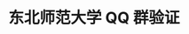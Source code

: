 # 东北师范大学 QQ 群验证

<template v-if="!hintConfirmed">

您当前正在进行东北师范大学 QQ 群验证页面。

::: warning

1. 该页面仅用于**在 inNENU 开发者 Mr.Hope 的群验证，请您填写真实有效的信息，以换取身份验证码**
1. 您不能将填写结果发送给除 Mr.Hope (QQ: 1178522294) 以外的任何人！

<button @click="confirmHint">我已知晓，继续验证</button>

:::

</template>
<template v-else-if="!isSubmited">

姓名：<input class="verify-input" type="text" v-model="name" placeholder="请输入您的姓名" />

身份证号：<input class="verify-input" type="text" v-model="id" placeholder="请输入您的身份证号" />

14位考生号：<input class="verify-input" type="text" v-model="testId" placeholder="请输入您的考生号" />

<input type="checkbox" v-model="confirm" /> 我已了解此信息仅用于 Mr.Hope 的群验证并且我将只会把获得的验证码发送至其 QQ 1178522294

<button @click="submit">提交</button>

</template>
<template v-else>

::: tip

验证成功，请将下方二维码复制并发送至 Mr.Hope (QQ: 1178522294) 以完成身份验证！ (不要截图)

{{code}}

:::

</template>

<script setup lang="ts">
import { ref } from 'vue';

const hintConfirmed = ref(false);
const isSubmited = ref(false);

const name = ref('');
const id = ref('');
const testId = ref('');
const confirm = ref(false);

const confirmHint = () => {
  hintConfirmed.value = true;
};

const submit = async () => {
  if(!confirm.value) return alert('请确认信息使用要求');

  if(name.value === '' || id.value === '' || testId.value === '')
    return alert('请填写完整信息');

  const response = await fetch('https://service.innenu.com/mp/verify', {
    method: 'POST',
    headers: {
      'Content-Type': 'application/json'
    },
    body: JSON.stringify({
      name: name.value,
      id: id.value,
      testId: testId.value
    }),
  });

  const result = await response.json();

  if(!result.success) {
    alert('验证失败'+ result.msg);
    return;
  }

  isSubmited.value = true;
};
</script>
<style>
.verify-input {
  background: var(--vp-c-bg-control);
  font-size: 18px;
  padding: 8px 12px;
  margin: 8px 16px;
  border-radius: 8px;
  border: 1px solid var(--vp-c-border);
}
</style>
